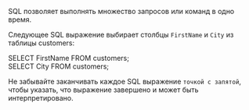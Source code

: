 SQL позволяет выполнять множество запросов или команд в одно время.

Следующее SQL выражение выбирает столбцы `FirstName` и `City` из таблицы customers:

SELECT FirstName FROM customers;  
SELECT City FROM customers;

Не забывайте заканчивать каждое SQL выражение `точкой с запятой`, чтобы
указать, что выражение завершено и может быть интерпретировано.
